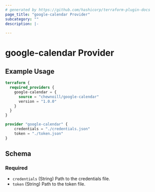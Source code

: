 ```yaml
---
# generated by https://github.com/hashicorp/terraform-plugin-docs
page_title: "google-calendar Provider"
subcategory: ""
description: |-
  
---
```


# google-calendar Provider



## Example Usage

```terraform
terraform {
  required_providers {
    google-calendar = {
      source = "chewnoill/google-calendar"
      version = "1.0.0"
    }
  }
}

provider "google-calendar" {
    credentials = "./credentials.json"
    token = "./token.json"
}
```

<!-- schema generated by tfplugindocs -->
## Schema

### Required

- `credentials` (String) Path to the credentials file.
- `token` (String) Path to the token file.

